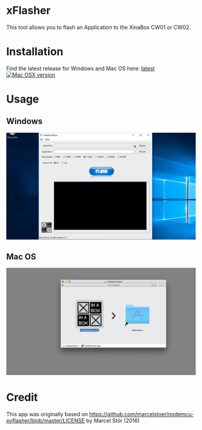 # xFlasher
This tool allows you to flash an Application to the XinaBox CW01 or CW02.

# Installation
Find the latest release for Windows and Mac OS here: [latest](https://github.com/xinabox/xFlasher/releases/latest)
</br>
[![Mac OSX version](https://linkmaker.itunes.apple.com/assets/shared/badges/en-us/macappstore-lrg.svg)](https://geo.itunes.apple.com/us/app/xflasher/id1414955716?mt=12)

# Usage

## Windows
![Windows version](/images/FlasherWin.gif)

## Mac OS
![Mac OS version](/images/FlasherMac.gif)

# Credit
This app was originally based on https://github.com/marcelstoer/nodemcu-pyflasher/blob/master/LICENSE by Marcel Stör (2016)
